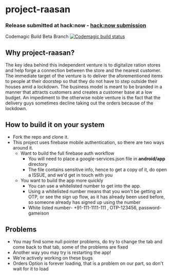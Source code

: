 # project-raasan

 ### Release submitted at hack:now - [hack:now submission](https://github.com/developer-student-clubs-nitr/project-raasan/releases/tag/v0.2.0%2B2) 

Codemagic Build Beta Branch
[![Codemagic build status](https://api.codemagic.io/apps/5e8dd577b386120018de1093/5e8dd577b386120018de1092/status_badge.svg)](https://codemagic.io/apps/5e8dd577b386120018de1093/5e8dd577b386120018de1092/latest_build)

## Why project-raasan?
The key idea behind this independent venture is to digitalize ration stores and help forge a connection between the store and the nearest customer. The immediate target of the venture is to deliver the aforementioned items to people at their doorstep so that they do not have to step outside their houses amid a lockdown. The business model is meant to be branded in a manner that attracts customers and creates a customer base at a low budget. An impediment to the otherwise noble venture is the fact that the delivery guys sometimes decline taking out the orders because of the lockdown.

## How to build it on your system
* Fork the repo and clone it.
* This project uses firebase mobile authentication, so there are two ways around it.
  * Want to build the full firebase auth workflow
    * You will need to place a google-services.json file in **android/app** directory
    * The file contains sensitive info, hence to get a copy of it, do open a ISSUE, and we'd get in touch with you
  * You want to build the app more quickly
    * You can use a whitelisted number to get into the app.
    * Using a whitelisted number means that you won't be getting an OTP, or see the sign up flow, as it has already been used before, so someone already has signed up using the number
    * White listed number- +91-111-1111-111 , OTP-123456, password- gameison
 
 ## Problems
* You may find some null pointer problems, do try to change the tab and come back to that tab, some of the problems are fixed
* Another way you may try is restarting the app!
* We're actively working on these bugs
* Orders Option is forever loading, that is a problem on our part, so don't wait for it to load
 
 
